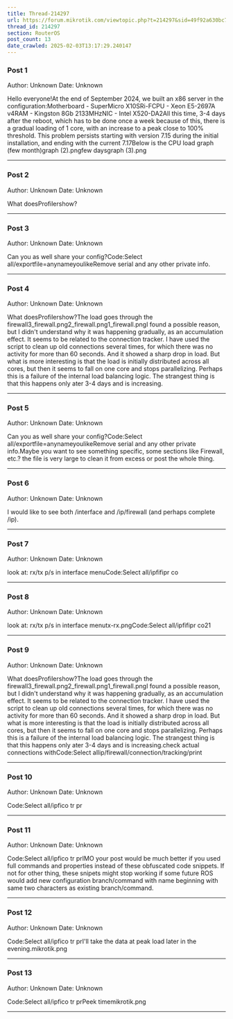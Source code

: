```yaml
---
title: Thread-214297
url: https://forum.mikrotik.com/viewtopic.php?t=214297&sid=49f92a630bc7970d8ca50523be880e8f
thread_id: 214297
section: RouterOS
post_count: 13
date_crawled: 2025-02-03T13:17:29.240147
---
```


### Post 1
Author: Unknown
Date: Unknown

Hello everyone!At the end of September 2024, we built an x86 server in the configuration:Motherboard - SuperMicro X10SRi-FCPU - Xeon E5-2697A v4RAM - Kingston 8Gb 2133MHzNIC - Intel X520-DA2All this time, 3-4 days after the reboot, which has to be done once a week because of this, there is a gradual loading of 1 core, with an increase to a peak close to 100% threshold. This problem persists starting with version 7.15 during the initial installation, and ending with the current 7.17Below is the CPU load graph (few month)graph (2).pngfew daysgraph (3).png

---
### Post 2
Author: Unknown
Date: Unknown

What doesProfilershow?

---
### Post 3
Author: Unknown
Date: Unknown

Can you as well share your config?Code:Select all/exportfile=anynameyoulikeRemove serial and any other private info.

---
### Post 4
Author: Unknown
Date: Unknown

What doesProfilershow?The load goes through the firewall3_firewall.png2_firewall.png1_firewall.pngI found a possible reason, but I didn't understand why it was happening gradually, as an accumulation effect. It seems to be related to the connection tracker. I have used the script to clean up old connections several times, for which there was no activity for more than 60 seconds. And it showed a sharp drop in load. But what is more interesting is that the load is initially distributed across all cores, but then it seems to fall on one core and stops parallelizing. Perhaps this is a failure of the internal load balancing logic. The strangest thing is that this happens only ater 3-4 days and is increasing.

---
### Post 5
Author: Unknown
Date: Unknown

Can you as well share your config?Code:Select all/exportfile=anynameyoulikeRemove serial and any other private info.Maybe you want to see something specific, some sections like Firewall, etc.? the file is very large to clean it from excess or post the whole thing.

---
### Post 6
Author: Unknown
Date: Unknown

I would like to see both /interface and /ip/firewall (and perhaps complete /ip).

---
### Post 7
Author: Unknown
Date: Unknown

look at: rx/tx p/s in interface menuCode:Select all/ipfifipr co

---
### Post 8
Author: Unknown
Date: Unknown

look at: rx/tx p/s in interface menutx-rx.pngCode:Select all/ipfifipr co21

---
### Post 9
Author: Unknown
Date: Unknown

What doesProfilershow?The load goes through the firewall3_firewall.png2_firewall.png1_firewall.pngI found a possible reason, but I didn't understand why it was happening gradually, as an accumulation effect. It seems to be related to the connection tracker. I have used the script to clean up old connections several times, for which there was no activity for more than 60 seconds. And it showed a sharp drop in load. But what is more interesting is that the load is initially distributed across all cores, but then it seems to fall on one core and stops parallelizing. Perhaps this is a failure of the internal load balancing logic. The strangest thing is that this happens only ater 3-4 days and is increasing.check actual connections withCode:Select allip/firewall/connection/tracking/print

---
### Post 10
Author: Unknown
Date: Unknown

Code:Select all/ipfico tr pr

---
### Post 11
Author: Unknown
Date: Unknown

Code:Select all/ipfico tr prIMO your post would be much better if you used full commands and properties instead of these obfuscated code snippets. If not for other thing, these snipets might stop working if some future ROS would add new configuration branch/command with name beginning with same two characters as existing branch/command.

---
### Post 12
Author: Unknown
Date: Unknown

Code:Select all/ipfico tr prI'll take the data at peak load later in the evening.mikrotik.png

---
### Post 13
Author: Unknown
Date: Unknown

Code:Select all/ipfico tr prPeek timemikrotik.png

---
